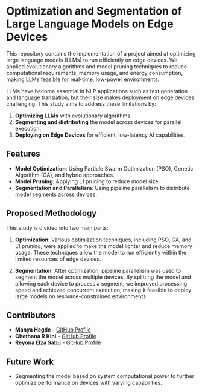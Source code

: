 # Optimization and Segmentation of Large Language Models on Edge Devices

This repository contains the implementation of a project aimed at optimizing large language models (LLMs) to run efficiently on edge devices. We applied evolutionary algorithms and model pruning techniques to reduce computational requirements, memory usage, and energy consumption, making LLMs feasible for real-time, low-power environments.

LLMs have become essential in NLP applications such as text generation and language translation, but their size makes deployment on edge devices challenging. This study aims to address these limitations by:
1. **Optimizing LLMs** with evolutionary algorithms.
2. **Segmenting and distributing** the model across devices for parallel execution.
3. **Deploying on Edge Devices** for efficient, low-latency AI capabilities.

## Features

- **Model Optimization**: Using Particle Swarm Optimization (PSO), Genetic Algorithm (GA), and hybrid approaches.
- **Model Pruning**: Applying L1 pruning to reduce model size.
- **Segmentation and Parallelism**: Using pipeline parallelism to distribute model segments across devices.

## Proposed Methodology

This study is divided into two main parts:

1. **Optimization**: Various optimization techniques, including PSO, GA, and L1 pruning, were applied to make the model lighter and reduce memory usage. These techniques allow the model to run efficiently within the limited resources of edge devices.
  
2. **Segmentation**: After optimization, pipeline parallelism was used to segment the model across multiple devices. By splitting the model and allowing each device to process a segment, we improved processing speed and achieved concurrent execution, making it feasible to deploy large models on resource-constrained environments.

## Contributors

- **Manya Hegde** - [GitHub Profile](https://github.com/manyahegde)
- **Chethana R Kini** - [GitHub Profile](https://github.com/chethanarkini)
- **Reyona Elza Sabu** - [GitHub Profile](https://github.com/reyona)

## Future Work

- Segmenting the model based on system computational power to further optimize performance on devices with varying capabilities.
